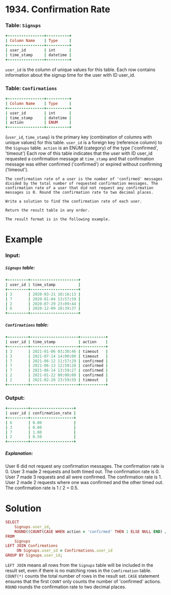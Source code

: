 # 1934. Confirmation Rate

### Table: `Signups`
```ruby
+----------------+----------+
| Column Name    | Type     |
+----------------+----------+
| user_id        | int      |
| time_stamp     | datetime |
+----------------+----------+
```
`user_id` is the column of unique values for this table.
Each row contains information about the signup time for the user with ID user_id.
 

### Table: `Confirmations`
```ruby
+----------------+----------+
| Column Name    | Type     |
+----------------+----------+
| user_id        | int      |
| time_stamp     | datetime |
| action         | ENUM     |
+----------------+----------+
```
(`user_id`, `time_stamp`) is the primary key (combination of columns with unique values) for this table.
`user_id` is a foreign key (reference column) to the `Signups` table.
`action` is an ENUM (category) of the type ('confirmed', 'timeout')
Each row of this table indicates that the user with ID user_id requested a confirmation message at `time_stamp` and that confirmation message was either confirmed ('confirmed') or expired without confirming ('timeout').
 
```
The confirmation rate of a user is the number of 'confirmed' messages divided by the total number of requested confirmation messages. The confirmation rate of a user that did not request any confirmation messages is 0. Round the confirmation rate to two decimal places.

Write a solution to find the confirmation rate of each user.

Return the result table in any order.

The result format is in the following example.
```


# Example

### Input: 
##### `Signups` table:
```ruby
+---------+---------------------+
| user_id | time_stamp          |
+---------+---------------------+
| 3       | 2020-03-21 10:16:13 |
| 7       | 2020-01-04 13:57:59 |
| 2       | 2020-07-29 23:09:44 |
| 6       | 2020-12-09 10:39:37 |
+---------+---------------------+
```
##### `Confirmations` table:
```ruby
+---------+---------------------+-----------+
| user_id | time_stamp          | action    |
+---------+---------------------+-----------+
| 3       | 2021-01-06 03:30:46 | timeout   |
| 3       | 2021-07-14 14:00:00 | timeout   |
| 7       | 2021-06-12 11:57:29 | confirmed |
| 7       | 2021-06-13 12:58:28 | confirmed |
| 7       | 2021-06-14 13:59:27 | confirmed |
| 2       | 2021-01-22 00:00:00 | confirmed |
| 2       | 2021-02-28 23:59:59 | timeout   |
+---------+---------------------+-----------+
```
### Output: 
```ruby
+---------+-------------------+
| user_id | confirmation_rate |
+---------+-------------------+
| 6       | 0.00              |
| 3       | 0.00              |
| 7       | 1.00              |
| 2       | 0.50              |
+---------+-------------------+
```
##### Explanation: 
User 6 did not request any confirmation messages. The confirmation rate is 0.
User 3 made 2 requests and both timed out. The confirmation rate is 0.
User 7 made 3 requests and all were confirmed. The confirmation rate is 1.
User 2 made 2 requests where one was confirmed and the other timed out. The confirmation rate is 1 / 2 = 0.5.

# Solution
```ruby
SELECT
    Signups.user_id, 
    ROUND((COUNT(CASE WHEN action = 'confirmed' THEN 1 ELSE NULL END) / COUNT(*)), 2) AS confirmation_rate
FROM
    Signups
LEFT JOIN Confirmations 
     ON Signups.user_id = Confirmations.user_id
GROUP BY Signups.user_id;
```

`LEFT JOIN` means all rows from the `Signups` table will be included in the result set, even if there is no matching rows in the `Comfirmation` table.
`COUNT(*)` counts the total number of rows in the result set.
`CASE` statement ensures that the first `COUNT` only counts the number of 'confirmed' actions.
`ROUND` rounds the confirmation rate to two decimal places.
